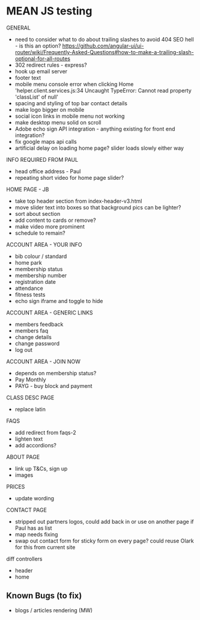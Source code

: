 # MEAN JS testing

GENERAL
- need to consider what to do about trailing slashes to avoid 404 SEO hell - is this an option? https://github.com/angular-ui/ui-router/wiki/Frequently-Asked-Questions#how-to-make-a-trailing-slash-optional-for-all-routes
- 302 redirect rules - express?
- hook up email server
- footer text
- mobile menu console error when clicking Home 'helper.client.services.js:34 Uncaught TypeError: Cannot read property 'classList' of null'
- spacing and styling of top bar contact details
- make logo bigger on mobile
- social icon links in mobile menu not working
- make desktop menu solid on scroll
- Adobe echo sign API integration - anything existing for front end integration?
- fix google maps api calls
- artificial delay on loading home page? slider loads slowly either way

INFO REQUIRED FROM PAUL
- head office address - Paul
- repeating short video for home page slider?

HOME PAGE - JB
- take top header section from index-header-v3.html
- move slider text into boxes so that background pics can be lighter?
- sort about section
- add content to cards or remove?
- make video more prominent
- schedule to remain?


ACCOUNT AREA - YOUR INFO
- bib colour / standard
- home park
- membership status
- membership number
- registration date
- attendance
- fitness tests
- echo sign iframe and toggle to hide

ACCOUNT AREA - GENERIC LINKS
- members feedback
- members faq
- change details
- change password
- log out

ACCOUNT AREA - JOIN NOW
- depends on membership status?
- Pay Monthly
- PAYG - buy block and payment

CLASS DESC PAGE
- replace latin

FAQS
- add redirect from faqs-2
- lighten text
- add accordions?

ABOUT PAGE
- link up T&Cs, sign up
- images

PRICES
- update wording


CONTACT PAGE
- stripped out partners logos, could add back in or use on another page if Paul has as list
- map needs fixing
- swap out contact form for sticky form on every page? could reuse Olark for this from current site


diff controllers
- header
- home

## Known Bugs (to fix) ##
- blogs / articles rendering (MW)
 
